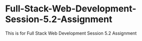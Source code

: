 # Full-Stack-Web-Development-Session-5.2-Assignment
This is for Full Stack Web Development Session 5.2 Assignment
